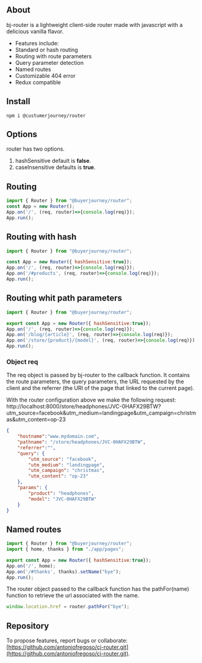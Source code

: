 ## About
bj-router is a lightweight client-side router made with javascript with a delicious vanilla flavor.

- Features include:
- Standard or hash routing
- Routing with route parameters
- Query parameter detection
- Named routes
- Customizable 404 error
- Redux compatible

## Install
```
npm i @custumerjourney/router
```
## Options
router has two options.

1. hashSensitive default is **false**.
2. caseInsensitive defaults is **true**.

## Routing
```javascript
import { Router } from "@buyerjourney/router";
const App = new Router();
App.on('/', (req, router)=>{console.log(req)});
App.run();
```
## Routing with hash
```javascript
import { Router } from "@buyerjourney/router";

const App = new Router({ hashSensitive:true});
App.on('/', (req, router)=>{console.log(req)});
App.on('/#products', (req, router)=>{console.log(req)});
App.run();
```
## Routing whit path parameters
```javascript
import { Router } from "@buyerjourney/router";

export const App = new Router({ hashSensitive:true});
App.on('/', (req, router)=>{console.log(req)});
App.on('/blog/{article}', (req, router)=>{console.log(req)});
App.on('/store/{product}/{model}', (req, router)=>{console.log(req)})
App.run();
```
### Object req
The req object is passed by bj-router to the callback function. It contains the route parameters, the query parameters, the URL requested by the client and the referrer (the URI of the page that linked to the current page).

With the router configuration above we make the following request: http://localhost:8000/store/headphones/JVC-0HAFX29BTW?utm_source=facebook&utm_medium=landingpage&utm_campaign=christmas&utm_content=op-23 
```json
{
    "hostname":"www.mydomain.com",
    "pathname": "/store/headphones/JVC-0HAFX29BTW",
    "referrer":"",
    "query": {
        "utm_source": "facebook",
        "utm_medium": "landingpage",
        "utm_campaign": "christmas",
        "utm_content": "op-23"
    },
    "params": {
        "product": "headphones",
        "model": "JVC-0HAFX29BTW"
    }
}
```
## Named routes
```javascript
import { Router } from "@buyerjourney/router";
import { home, thanks } from "./app/pages";

export const App = new Router({ hashSensitive:true});
App.on('/', home);
App.on('/#thanks', thanks).setName("bye");
App.run();
```
The router object passed to the callback function has the pathFor(name) function to retrieve the url associated with the name.
```javascript
window.location.href = router.pathFor("bye");
```
## Repository
To propose features, report bugs or collaborate: [https://github.com/antoniofregoso/cj-router.git](https://github.com/antoniofregoso/cj-router.git).
